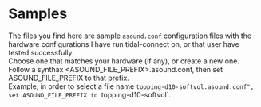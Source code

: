 # Samples

The files you find here are sample `asound.conf` configuration files with the hardware configurations I have run tidal-connect on, or that user have tested successfully.  
Choose one that matches your hardware (if any), or create a new one. Follow a synthax <ASOUND_FILE_PREFIX>.asound.conf, then set ASOUND_FILE_PREFIX to that prefix.  
Example, in order to select a file name `topping-d10-softvol.asound.conf", set ASOUND_FILE_PREFIX to `topping-d10-softvol`.  
